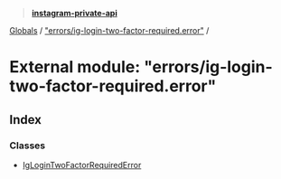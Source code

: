 > **[instagram-private-api](../README.md)**

[Globals](../README.md) / ["errors/ig-login-two-factor-required.error"](_errors_ig_login_two_factor_required_error_.md) /

# External module: "errors/ig-login-two-factor-required.error"

## Index

### Classes

* [IgLoginTwoFactorRequiredError](../classes/_errors_ig_login_two_factor_required_error_.iglogintwofactorrequirederror.md)